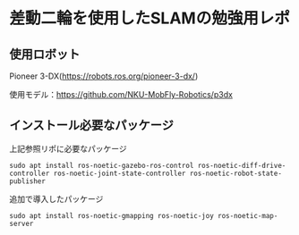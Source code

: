 # 差動二輪を使用したSLAMの勉強用レポ

## 使用ロボット
Pioneer 3-DX(https://robots.ros.org/pioneer-3-dx/)

使用モデル：https://github.com/NKU-MobFly-Robotics/p3dx
## インストール必要なパッケージ
上記参照リポに必要なパッケージ
```
sudo apt install ros-noetic-gazebo-ros-control ros-noetic-diff-drive-controller ros-noetic-joint-state-controller ros-noetic-robot-state-publisher
```
追加で導入したパッケージ
```
sudo apt install ros-noetic-gmapping ros-noetic-joy ros-noetic-map-server
```
